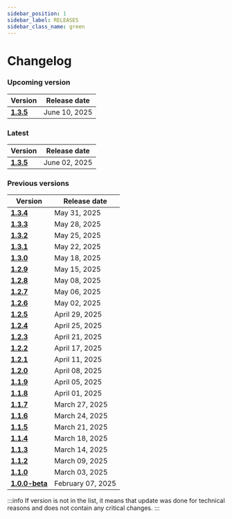 ```yaml
---
sidebar_position: 1
sidebar_label: RELEASES
sidebar_class_name: green
---
```


# Changelog

### Upcoming version

| Version| Release date | 
|---|---|
|__[1.3.5](/docs/changelog/1.3.5)__| June 10, 2025 | 

### Latest

| Version| Release date | 
|---|---|
|__[1.3.5](/docs/changelog/1.3.5)__| June 02, 2025 | 

### Previous versions

| Version| Release date | 
|---|---|
|__[1.3.4](/docs/changelog/1.3.4)__| May 31, 2025 | 
|__[1.3.3](/docs/changelog/1.3.3)__| May 28, 2025 | 
|__[1.3.2](/docs/changelog/1.3.2)__| May 25, 2025 | 
|__[1.3.1](/docs/changelog/1.3.1)__| May 22, 2025 | 
|__[1.3.0](/docs/changelog/1.3.0)__| May 18, 2025 | 
|__[1.2.9](/docs/changelog/1.2.9)__| May 15, 2025 | 
|__[1.2.8](/docs/changelog/1.2.8)__| May 08, 2025 | 
|__[1.2.7](/docs/changelog/1.2.7)__| May 06, 2025 | 
|__[1.2.6](/docs/changelog/1.2.6)__| May 02, 2025 | 
|__[1.2.5](/docs/changelog/1.2.5)__| April 29, 2025 | 
|__[1.2.4](/docs/changelog/1.2.4)__| April 25, 2025 | 
|__[1.2.3](/docs/changelog/1.2.3)__| April 21, 2025 | 
|__[1.2.2](/docs/changelog/1.2.2)__| April 17, 2025 | 
|__[1.2.1](/docs/changelog/1.2.1)__| April 11, 2025 | 
|__[1.2.0](/docs/changelog/1.2.0)__| April 08, 2025 |
|__[1.1.9](/docs/changelog/1.1.9)__| April 05, 2025 | 
|__[1.1.8](/docs/changelog/1.1.8)__| April 01, 2025 | 
|__[1.1.7](/docs/changelog/1.1.7)__| March 27, 2025 | 
|__[1.1.6](/docs/changelog/1.1.6)__| March 24, 2025 | 
|__[1.1.5](/docs/changelog/1.1.5)__| March 21, 2025 | 
|__[1.1.4](/docs/changelog/1.1.4)__| March 18, 2025 | 
|__[1.1.3](/docs/changelog/1.1.3)__| March 14, 2025 | 
|__[1.1.2](/docs/changelog/1.1.2)__| March 09, 2025 | 
|__[1.1.0](/docs/changelog/1.1.0)__| March 03, 2025 | 
|__[1.0.0-beta](/docs/changelog/1.0.0)__| February 07, 2025 | 




:::info
If version is not in the list, it means that update was done for technical reasons and does not contain any critical changes.
:::
